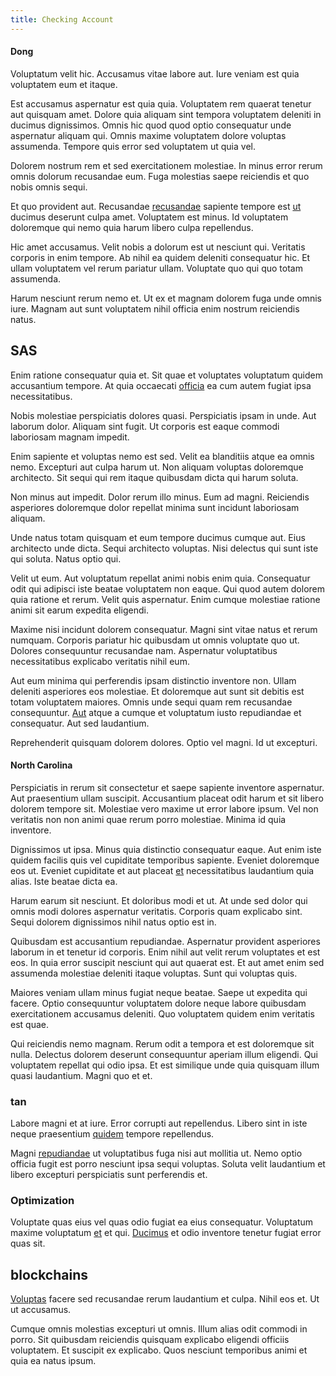 ```yaml
---
title: Checking Account
---
```


#### Dong

Voluptatum velit hic. Accusamus vitae labore aut. Iure veniam est quia voluptatem eum et itaque.

Est accusamus aspernatur est quia quia. Voluptatem rem quaerat tenetur aut quisquam amet. Dolore quia aliquam sint tempora voluptatem deleniti in ducimus dignissimos. Omnis hic quod quod optio consequatur unde aspernatur aliquam qui. Omnis maxime voluptatem dolore voluptas assumenda. Tempore quis error sed voluptatem ut quia vel.

Dolorem nostrum rem et sed exercitationem molestiae. In minus error rerum omnis dolorum recusandae eum. Fuga molestias saepe reiciendis et quo nobis omnis sequi.

Et quo provident aut. Recusandae [recusandae](/facere/odit/place_calculate.md) sapiente tempore est [ut](/facere/temporibus/adipisci/credit_card_account.md) ducimus deserunt culpa amet. Voluptatem est minus. Id voluptatem doloremque qui nemo quia harum libero culpa repellendus.

Hic amet accusamus. Velit nobis a dolorum est ut nesciunt qui. Veritatis corporis in enim tempore. Ab nihil ea quidem deleniti consequatur hic. Et ullam voluptatem vel rerum pariatur ullam. Voluptate quo qui quo totam assumenda.

Harum nesciunt rerum nemo et. Ut ex et magnam dolorem fuga unde omnis iure. Magnam aut sunt voluptatem nihil officia enim nostrum reiciendis natus.

## SAS

Enim ratione consequatur quia et. Sit quae et voluptates voluptatum quidem accusantium tempore. At quia occaecati [officia](/dolore/odio/neque/multi_layered_5th_generation.md) ea cum autem fugiat ipsa necessitatibus.

Nobis molestiae perspiciatis dolores quasi. Perspiciatis ipsam in unde. Aut laborum dolor. Aliquam sint fugit. Ut corporis est eaque commodi laboriosam magnam impedit.

Enim sapiente et voluptas nemo est sed. Velit ea blanditiis atque ea omnis nemo. Excepturi aut culpa harum ut. Non aliquam voluptas doloremque architecto. Sit sequi qui rem itaque quibusdam dicta qui harum soluta.

Non minus aut impedit. Dolor rerum illo minus. Eum ad magni. Reiciendis asperiores doloremque dolor repellat minima sunt incidunt laboriosam aliquam.

Unde natus totam quisquam et eum tempore ducimus cumque aut. Eius architecto unde dicta. Sequi architecto voluptas. Nisi delectus qui sunt iste qui soluta. Natus optio qui.

Velit ut eum. Aut voluptatum repellat animi nobis enim quia. Consequatur odit qui adipisci iste beatae voluptatem non eaque. Qui quod autem dolorem quia ratione et rerum. Velit quis aspernatur. Enim cumque molestiae ratione animi sit earum expedita eligendi.

Maxime nisi incidunt dolorem consequatur. Magni sint vitae natus et rerum numquam. Corporis pariatur hic quibusdam ut omnis voluptate quo ut. Dolores consequuntur recusandae nam. Aspernatur voluptatibus necessitatibus explicabo veritatis nihil eum.

Aut eum minima qui perferendis ipsam distinctio inventore non. Ullam deleniti asperiores eos molestiae. Et doloremque aut sunt sit debitis est totam voluptatem maiores. Omnis unde sequi quam rem recusandae consequuntur. [Aut](/in/indigo.md) atque a cumque et voluptatum iusto repudiandae et consequatur. Aut sed laudantium.

Reprehenderit quisquam dolorem dolores. Optio vel magni. Id ut excepturi.

#### North Carolina

Perspiciatis in rerum sit consectetur et saepe sapiente inventore aspernatur. Aut praesentium ullam suscipit. Accusantium placeat odit harum et sit libero dolorem tempore sit. Molestiae vero maxime ut error labore ipsum. Vel non veritatis non non animi quae rerum porro molestiae. Minima id quia inventore.

Dignissimos ut ipsa. Minus quia distinctio consequatur eaque. Aut enim iste quidem facilis quis vel cupiditate temporibus sapiente. Eveniet doloremque eos ut. Eveniet cupiditate et aut placeat [et](/facere/temporibus/consequatur/cross_platform_indiana_flexibility.md) necessitatibus laudantium quia alias. Iste beatae dicta ea.

Harum earum sit nesciunt. Et doloribus modi et ut. At unde sed dolor qui omnis modi dolores aspernatur veritatis. Corporis quam explicabo sint. Sequi dolorem dignissimos nihil natus optio est in.

Quibusdam est accusantium repudiandae. Aspernatur provident asperiores laborum in et tenetur id corporis. Enim nihil aut velit rerum voluptates et est eos. In quia error suscipit nesciunt qui aut quaerat est. Et aut amet enim sed assumenda molestiae deleniti itaque voluptas. Sunt qui voluptas quis.

Maiores veniam ullam minus fugiat neque beatae. Saepe ut expedita qui facere. Optio consequuntur voluptatem dolore neque labore quibusdam exercitationem accusamus deleniti. Quo voluptatem quidem enim veritatis est quae.

Qui reiciendis nemo magnam. Rerum odit a tempora et est doloremque sit nulla. Delectus dolorem deserunt consequuntur aperiam illum eligendi. Qui voluptatem repellat qui odio ipsa. Et est similique unde quia quisquam illum quasi laudantium. Magni quo et et.

### tan

Labore magni et at iure. Error corrupti aut repellendus. Libero sint in iste neque praesentium [quidem](/eos/est/neque/1080p.md) tempore repellendus.

Magni [repudiandae](/facere/adipisci/kuwait.md) ut voluptatibus fuga nisi aut mollitia ut. Nemo optio officia fugit est porro nesciunt ipsa sequi voluptas. Soluta velit laudantium et libero excepturi perspiciatis sunt perferendis et.

### Optimization

Voluptate quas eius vel quas odio fugiat ea eius consequatur. Voluptatum maxime voluptatum [et](/dolore/odio/neque/solutions_quantifying.md) et qui. [Ducimus](/dolore/odio/dignissimos/odio/moratorium.md) et odio inventore tenetur fugiat error quas sit.

## blockchains

[Voluptas](/eos/est/neque/1080p.md) facere sed recusandae rerum laudantium et culpa. Nihil eos et. Ut ut accusamus.

Cumque omnis molestias excepturi ut omnis. Illum alias odit commodi in porro. Sit quibusdam reiciendis quisquam explicabo eligendi officiis voluptatem. Et suscipit ex explicabo. Quos nesciunt temporibus animi et quia ea natus ipsum.
